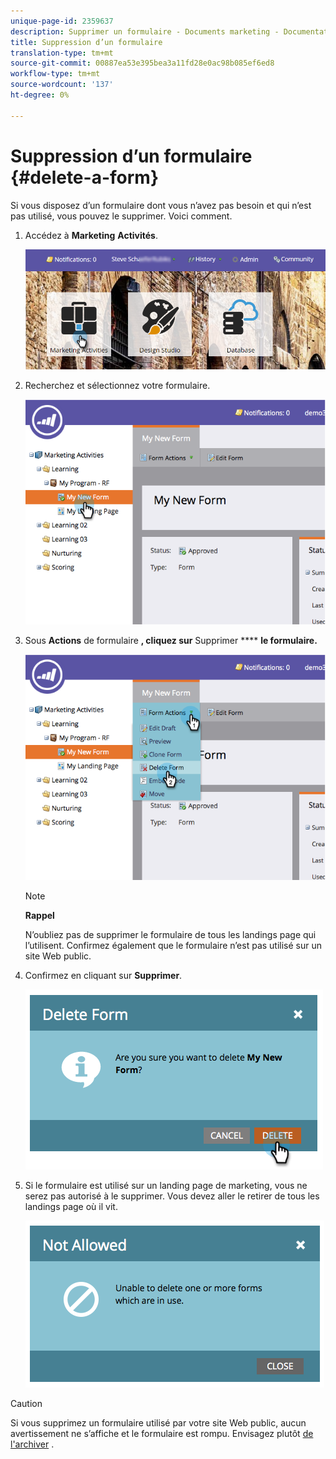 ```yaml
---
unique-page-id: 2359637
description: Supprimer un formulaire - Documents marketing - Documentation du produit
title: Suppression d’un formulaire
translation-type: tm+mt
source-git-commit: 00887ea53e395bea3a11fd28e0ac98b085ef6ed8
workflow-type: tm+mt
source-wordcount: '137'
ht-degree: 0%

---
```



# Suppression d’un formulaire {#delete-a-form}

Si vous disposez d’un formulaire dont vous n’avez pas besoin et qui n’est pas utilisé, vous pouvez le supprimer. Voici comment.

1. Accédez à **Marketing** **Activités**.

   ![](assets/login-marketing-activities-3.png)

1. Recherchez et sélectionnez votre formulaire.

   ![](assets/image2014-9-15-12-3a1-3a18.png)

1. Sous **Actions** de formulaire **, cliquez sur** Supprimer **** **le formulaire.**

   ![](assets/image2014-9-15-12-3a1-3a27.png)

   >[!NOTE]
   >
   >**Rappel**
   >
   >
   >N’oubliez pas de supprimer le formulaire de tous les landings page qui l’utilisent. Confirmez également que le formulaire n’est pas utilisé sur un site Web public.

1. Confirmez en cliquant sur **Supprimer**.

   ![](assets/image2014-9-15-12-3a1-3a37.png)

1. Si le formulaire est utilisé sur un landing page de marketing, vous ne serez pas autorisé à le supprimer. Vous devez aller le retirer de tous les landings page où il vit.

   ![](assets/image2014-9-15-12-3a1-3a44.png)

>[!CAUTION]
>
>Si vous supprimez un formulaire utilisé par votre site Web public, aucun avertissement ne s’affiche et le formulaire est rompu. Envisagez plutôt [de l&#39;archiver](../../../../product-docs/email-marketing/drip-nurturing/using-stream-content/archive-and-unarchive-stream-content.md) .

